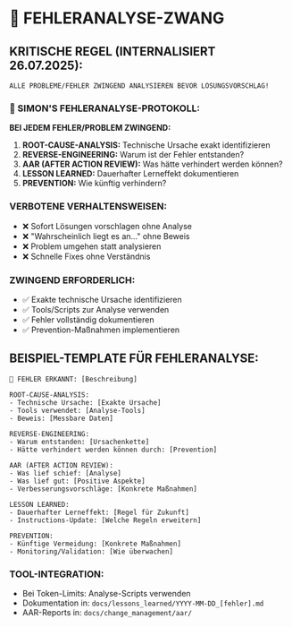 # 🔬 FEHLERANALYSE-ZWANG

## **KRITISCHE REGEL (INTERNALISIERT 26.07.2025):**

```
ALLE PROBLEME/FEHLER ZWINGEND ANALYSIEREN BEVOR LÖSUNGSVORSCHLAG!
```

### **🚨 SIMON'S FEHLERANALYSE-PROTOKOLL:**

**BEI JEDEM FEHLER/PROBLEM ZWINGEND:**

1. **ROOT-CAUSE-ANALYSIS:** Technische Ursache exakt identifizieren
2. **REVERSE-ENGINEERING:** Warum ist der Fehler entstanden?
3. **AAR (AFTER ACTION REVIEW):** Was hätte verhindert werden können?
4. **LESSON LEARNED:** Dauerhafter Lerneffekt dokumentieren
5. **PREVENTION:** Wie künftig verhindern?

### **VERBOTENE VERHALTENSWEISEN:**

- ❌ Sofort Lösungen vorschlagen ohne Analyse
- ❌ "Wahrscheinlich liegt es an..." ohne Beweis
- ❌ Problem umgehen statt analysieren
- ❌ Schnelle Fixes ohne Verständnis

### **ZWINGEND ERFORDERLICH:**

- ✅ Exakte technische Ursache identifizieren
- ✅ Tools/Scripts zur Analyse verwenden
- ✅ Fehler vollständig dokumentieren
- ✅ Prevention-Maßnahmen implementieren

## **BEISPIEL-TEMPLATE FÜR FEHLERANALYSE:**

```
🚨 FEHLER ERKANNT: [Beschreibung]

ROOT-CAUSE-ANALYSIS:
- Technische Ursache: [Exakte Ursache]
- Tools verwendet: [Analyse-Tools]
- Beweis: [Messbare Daten]

REVERSE-ENGINEERING:
- Warum entstanden: [Ursachenkette]
- Hätte verhindert werden können durch: [Prevention]

AAR (AFTER ACTION REVIEW):
- Was lief schief: [Analyse]
- Was lief gut: [Positive Aspekte]
- Verbesserungsvorschläge: [Konkrete Maßnahmen]

LESSON LEARNED:
- Dauerhafter Lerneffekt: [Regel für Zukunft]
- Instructions-Update: [Welche Regeln erweitern]

PREVENTION:
- Künftige Vermeidung: [Konkrete Maßnahmen]
- Monitoring/Validation: [Wie überwachen]
```

### **TOOL-INTEGRATION:**

- Bei Token-Limits: Analyse-Scripts verwenden
- Dokumentation in: `docs/lessons_learned/YYYY-MM-DD_[fehler].md`
- AAR-Reports in: `docs/change_management/aar/`
